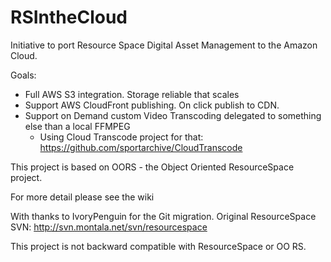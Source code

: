RSIntheCloud
==================


Initiative to port Resource Space Digital Asset Management to the Amazon Cloud.


Goals:
- Full AWS S3 integration. Storage reliable that scales
- Support AWS CloudFront publishing. On click publish to CDN.
- Support on Demand custom Video Transcoding delegated to something else than a local FFMPEG
  - Using Cloud Transcode project for that: https://github.com/sportarchive/CloudTranscode

This project is based on OORS - the Object Oriented ResourceSpace project.

For more detail please see the wiki

With thanks to IvoryPenguin for the Git migration.
Original ResourceSpace SVN: http://svn.montala.net/svn/resourcespace

This project is not backward compatible with ResourceSpace or OO RS.

